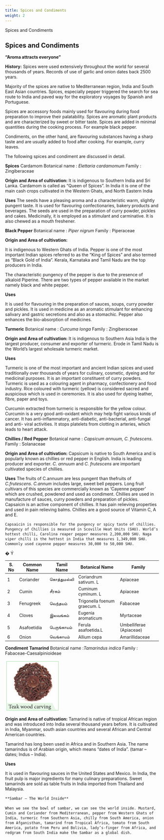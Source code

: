 ```yaml
---
title: Spices and Condiments
weight: 2
---
```


Spices and Condiments


## Spices and Condiments

**“Aroma attracts everyone”**

**History:**
Spices were used extensively throughout the world for several thousands of years. Records of use of garlic and onion dates back 2500 years.

Majority of the spices are native to Mediterranean region, India and South East Asian countries. Spices, especially pepper triggered the search for sea route to India and paved way for the exploratory voyages by Spanish and Portuguese.

Spices are accessory foods mainly used for flavouring during food preparation to improve their palatability. Spices are aromatic plant products and are characterized by sweet or bitter taste. Spices are added in minimal quantities during the cooking process. For example black pepper.

Condiments, on the other hand, are flavouring substances having a sharp taste and are usually added to food after cooking. For example, curry leaves.

The following spices and condiment are discussed in detail.

**Spices** 
Cardamom 
Botanical name : _Elettaria cardamomum_ 
Family : Zingiberaceae 

**Origin and Area of cultivation:** 
It is indigenous to Southern India and Sri Lanka. Cardamom is called as “Queen of Spices”. In India it is one of the main cash crops cultivated in the Western Ghats, and North Eastern India


**Uses** 
The seeds have a pleasing aroma and a characteristic warm, slightly pungent taste. It is used for flavouring confectionaries, bakery products and beverages. The seeds are used in the preparation of curry powder, pickles and cakes. Medicinally, it is employed as a stimulant and carminative. It is also chewed as a mouth freshener.

**Black Pepper** 
Botanical name : _Piper nigrum_ 
Family : Piperaceae 

**Origin and Area of cultivation:** 

It is indigenous to Western Ghats of India. Pepper is one of the most important Indian spices referred to as the “King of Spices” and also termed as “Black Gold of India”. Kerala, Karnataka and Tamil Nadu are the top producers in India.

The characteristic pungency of the pepper is due to the presence of alkaloid Piperine. There are two types of pepper available in the market namely black and white pepper. 

**Uses** 

It is used for flavouring in the preparation of sauces, soups, curry powder and pickles. It is used in medicine as an aromatic stimulant for enhancing salivary and gastric secretions and also as a stomachic. Pepper also enhances the bio-absorption of medicines.

**Turmeric** 
Botanical name : _Curcuma longa_ 
Family : Zingiberaceae 

**Origin and Area of cultivation:** 
It is indigenous to Southern Asia India is the largest producer, consumer and exporter of turmeric. Erode in Tamil Nadu is the World’s largest wholesale turmeric market. 

**Uses** 

Turmeric is one of the most important and ancient Indian spices and used traditionally over thousands of years for culinary, cosmetic, dyeing and for medicinal purposes. It is an important constituent of curry powders. Turmeric is used as a colouring agent in pharmacy, confectionery and food industry. Rice coloured with turmeric (yellow) is considered sacred and auspicious which is used in ceremonies. It is also used for dyeing leather, fibre, paper and toys.

Curcumin extracted from turmeric is responsible for the yellow colour. Curcumin is a very good anti-oxidant which may help fight various kinds of cancer. It has anti-inflammatory, anti-diabetic, anti-bacterial, anti-fungal and anti- viral activities. It stops platelets from clotting in arteries, which leads to heart attack.

**Chillies / Red Pepper** 
Botanical name : _Capsicum annuum, C. frutescens_. 
Family : Solanaceae 

**Origin and Area of cultivation:** 
Capsicum is native to South America and is popularly known as chillies or red pepper in English. India is leading producer and exporter. _C. annuum_ and _C. frutescens_ are important cultivated species of chillies. 

**Uses** 
The fruits of C.annuum are less pungent than thefruits of _C.frutescens_. _C.annum_ includes large, sweet bell peppers. Long fruit cultivars of this species are commercially known as ‘Cayenne pepper’ which are crushed, powdered and used as condiment. Chillies are used in manufacture of sauces, curry powders and preparation of pickles. Capsaicin is an active component of chillies. It has pain relieving properties and used in pain relieving balms. Chillies are a good source of Vitamin C, A and E.

```hint {role="warn"}
Capsaicin is responsible for the pungency or spicy taste of chillies. Pungency of Chillies is measured in Scoville Heat Units (SHU). World’s hottest chilli, Carolina reaper pepper measures 2,200,000 SHU. Naga viper chilli is the hottest in India that measures 1,349,000 SHU. Commonly used cayenne pepper measures 30,000 to 50,000 SHU.
```
� Ý

| S. No |Common Name |Tamil Name |Botanical Name |Family |
|------|------|------|------|------|
| 1 |Coriander | கொத்துமல்லி |Coriandrum sativum. L |Apiaceae |
| 2 |Cumin |சீரகம் |Cuminum cyminum. L |Apiaceae |
| 3 |Fenugreek |வெந்தயம் |Trigonella foenum graecum. L |Fabaceae |
| 4 |Cloves |இலவங்கம் |Eugenia aromaticum |Myrtaceae |
| 5 |Asafoetidia |பெருங்காயம் |Ferula asafoetida.L |Umbelliferae (Apiaceae) |
| 6 |Onion |வெங்காயம் |Allium cepa |Amarillidaceae |

**Condiment** 
**Tamarind** 
Botanical name :_Tamarindus indica_ 
Family : Fabaceae-Caesalpinioideae 

![Tamarind](10.13.png "")

**Origin and Area of cultivation:** 
Tamarind is native of tropical African region and was introduced into India several thousand years before. It is cultivated in India, Myanmar, south asian countries and several African and Central American countries.

Tamarind has long been used in Africa and in Southern Asia. The name tamarindus is of Arabian origin, which means “dates of India”. (tamar – dates; Indus – India). 

**Uses** 

It is used in flavouring sauces in the United States and Mexico. In India, the fruit pulp is major ingredients for many culinary preparations. Sweet tamarinds are sold as table fruits in India imported from Thailand and Malaysia.

```hint {role="warn"}
**Sambar – The World Inside** 

When we see the bowl of sambar, we can see the world inside. Mustard, Cumin and Coriander from Mediterranean, pepper from Western Ghats of India, turmeric from Southern Asia, chilly from South America, onion from Afganisthan, tamarind from Tropical Africa, tomato from South America, potato from Peru and Bolivia, lady’s-finger from Africa, and redgram from South India make the Sambar as a global dish.
```
